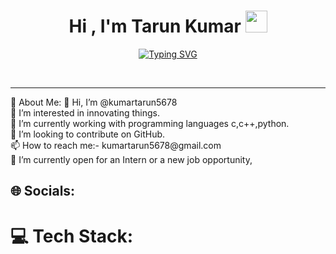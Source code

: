 <h1 align="center"><b>Hi , I'm Tarun Kumar </b><img src="https://media.giphy.com/media/hvRJCLFzcasrR4ia7z/giphy.gif" width="35"></h1>
<!--  -->
<p align="center">
  <a href="https://git.io/typing-svg"><img src="https://readme-typing-svg.demolab.com?font=Fira+Code&pause=1000&width=435&lines=Namaste%2C+Welcome+to+Tarun's+Profile+;Active+Learner%2C+Fullstack+Developer" alt="Typing SVG" /></a>
</p>
<br>
<hr>
💫 About Me:
👋 Hi, I’m @kumartarun5678<br>👀 I’m interested in innovating things.<br>🌱 I’m currently working with programming languages c,c++,python.<br>💞️ I’m looking to contribute on GitHub.<br>📫 How to reach me:- kumartarun5678@gmail.com<br>🚀 I’m currently open for an Intern or a new job opportunity, 


## 🌐 Socials:

# 💻 Tech Stack:

<!--[![](https://visitcount.itsvg.in/api?id=Aditya6112&icon=6&color=3)](https://visitcount.itsvg.in)-->

<!-- Proudly created with GPRM ( https://gprm.itsvg.in ) -->


	

